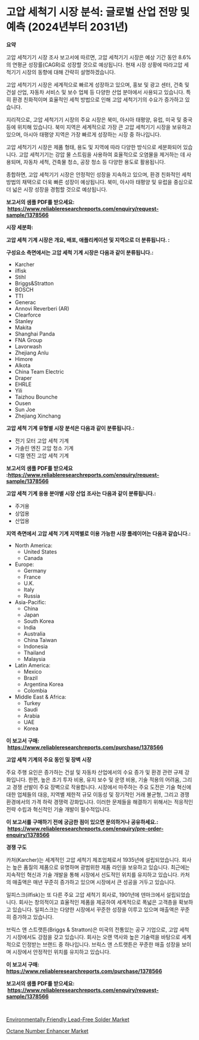 <p><h1>고압 세척기 시장 분석: 글로벌 산업 전망 및 예측 (2024년부터 2031년)</h1></p><p><strong>요약</strong></p>
<p><p>고압 세척기기 시장 조사 보고서에 따르면, 고압 세척기기 시장은 예상 기간 동안 8.6%의 연평균 성장률(CAGR)로 성장할 것으로 예상됩니다. 현재 시장 상황에 따라고압 세척기기 시장의 동향에 대해 간략히 설명하겠습니다.</p><p>고압 세척기기 시장은 세계적으로 빠르게 성장하고 있으며, 홍보 및 광고 센터, 건축 및 건설 산업, 자동차 서비스 및 보수 업체 등 다양한 산업 분야에서 사용되고 있습니다. 특히 환경 친화적이며 효율적인 세척 방법으로 인해 고압 세척기기의 수요가 증가하고 있습니다.</p><p>지리적으로, 고압 세척기기 시장의 주요 시장은 북미, 아시아 태평양, 유럽, 미국 및 중국 등에 위치해 있습니다. 북미 지역은 세계적으로 가장 큰 고압 세척기기 시장을 보유하고 있으며, 아시아 태평양 지역은 가장 빠르게 성장하는 시장 중 하나입니다.</p><p>고압 세척기기 시장은 제품 형태, 용도 및 지역에 따라 다양한 방식으로 세분화되어 있습니다. 고압 세척기기는 강압 물 스트림을 사용하여 효율적으로 오염물을 제거하는 데 사용되며, 자동차 세척, 건축물 청소, 공장 청소 등 다양한 용도로 활용됩니다.</p><p>종합하면, 고압 세척기기 시장은 안정적인 성장을 지속하고 있으며, 환경 친화적인 세척 방법의 채택으로 더욱 빠른 성장이 예상됩니다. 북미, 아시아 태평양 및 유럽을 중심으로 더 넓은 시장 성장을 경험할 것으로 예상됩니다.</p></p>
<p><strong>보고서의 샘플 PDF를 받으세요: &nbsp;<a href="https://www.reliableresearchreports.com/enquiry/request-sample/1378566">https://www.reliableresearchreports.com/enquiry/request-sample/1378566</a></strong></p>
<p><strong>시장 세분화:</strong></p>
<p><strong> 고압 세척 기계 시장은 개요, 배포, 애플리케이션 및 지역으로 더 분류됩니다. :</strong></p>
<p><strong>구성요소 측면에서는 고압 세척 기계 시장은 다음과 같이 분류됩니다.:</strong></p>
<p><ul><li>Karcher</li><li>ilfisk</li><li>Stihl</li><li>Briggs&Stratton</li><li>BOSCH</li><li>TTI</li><li>Generac</li><li>Annovi Reverberi (AR)</li><li>Clearforce</li><li>Stanley</li><li>Makita</li><li>Shanghai Panda</li><li>FNA Group</li><li>Lavorwash</li><li>Zhejiang Anlu</li><li>Himore</li><li>Alkota</li><li>China Team Electric</li><li>Draper</li><li>EHRLE</li><li>Yili</li><li>Taizhou Bounche</li><li>Ousen</li><li>Sun Joe</li><li>Zhejiang Xinchang</li></ul></p>
<p><strong> 고압 세척 기계 유형별 시장 분석은 다음과 같이 분류됩니다.:</strong></p>
<p><ul><li>전기 모터 고압 세척 기계</li><li>가솔린 엔진 고압 청소 기계</li><li>디젤 엔진 고압 세척 기계</li></ul></p>
<p><strong>보고서의 샘플 PDF를 받으세요 :<a href="https://www.reliableresearchreports.com/enquiry/request-sample/1378566">https://www.reliableresearchreports.com/enquiry/request-sample/1378566</a></strong></p>
<p><strong> 고압 세척 기계 응용 분야별 시장 산업 조사는 다음과 같이 분류됩니다.:</strong></p>
<p><ul><li>주거용</li><li>상업용</li><li>산업용</li></ul></p>
<p><strong>지역 측면에서 고압 세척 기계 지역별로 이용 가능한 시장 플레이어는 다음과 같습니다.:</strong></p>
<p><ul>
    <li>
        North America:
        <ul>
            <li>United States</li>
            <li>Canada</li>
        </ul>
    </li>
    <li>
        Europe:
        <ul>
            <li>Germany</li>
            <li>France</li>
            <li>U.K.</li>
            <li>Italy</li>
            <li>Russia</li>
        </ul>
    </li>
    <li>
        Asia-Pacific:
        <ul>
            <li>China</li>
            <li>Japan</li>
            <li>South Korea</li>
            <li>India</li>
            <li>Australia</li>
            <li>China Taiwan</li>
            <li>Indonesia</li>
            <li>Thailand</li>
            <li>Malaysia</li>
        </ul>
    </li>
    <li>
        Latin America:
        <ul>
            <li>Mexico</li>
            <li>Brazil</li>
            <li>Argentina Korea</li>
            <li>Colombia</li>
        </ul>
    </li>
    <li>
        Middle East & Africa:
        <ul>
            <li>Turkey</li>
            <li>Saudi</li>
            <li>Arabia</li>
            <li>UAE</li>
            <li>Korea</li>
        </ul>
    </li>
    </ul></p>
<p><strong>이 보고서 구매: &nbsp;<a href="https://www.reliableresearchreports.com/purchase/1378566">https://www.reliableresearchreports.com/purchase/1378566</a></strong></p>
<p><strong>고압 세척 기계의 주요 동인 및 장벽 시장</strong></p>
<p><p>주요 주행 요인은 증가하는 건설 및 자동차 산업에서의 수요 증가 및 환경 관련 규제 강화입니다. 한편, 높은 초기 투자 비용, 유지 보수 및 운영 비용, 기술 적용의 어려움, 그리고 경쟁 선발이 주요 장벽으로 작용합니다. 시장에서 마주하는 주요 도전은 기술 혁신에 대한 업체들의 대응, 지역별 제한적 규모 이동성 및 장기적인 거래 불균형, 그리고 경쟁 환경에서의 가격 하락 경쟁력 강화입니다. 이러한 문제들을 해결하기 위해서는 적응적인 전략 수립과 혁신적인 기술 개발이 필수적입니다.</p></p>
<p><strong>이 보고서를 구매하기 전에 궁금한 점이 있으면 문의하거나 공유하세요.: &nbsp;<a href="https://www.reliableresearchreports.com/enquiry/pre-order-enquiry/1378566">https://www.reliableresearchreports.com/enquiry/pre-order-enquiry/1378566</a></strong></p>
<p><strong>경쟁 구도</strong></p>
<p><p>카처(Karcher)는 세계적인 고압 세척기 제조업체로서 1935년에 설립되었습니다. 회사는 높은 품질의 제품으로 유명하며 광범위한 제품 라인을 보유하고 있습니다. 최근에는 지속적인 혁신과 기술 개발을 통해 시장에서 선도적인 위치를 유지하고 있습니다. 카처의 매출액은 매년 꾸준히 증가하고 있으며 시장에서 큰 성공을 거두고 있습니다.</p><p>일피스크(ilfisk)는 또 다른 주요 고압 세척기 회사로, 1901년에 덴마크에서 설립되었습니다. 회사는 창의적이고 효율적인 제품을 제공하여 세계적으로 폭넓은 고객층을 확보하고 있습니다. 일피스크는 다양한 시장에서 꾸준한 성장을 이루고 있으며 매출액은 꾸준히 증가하고 있습니다.</p><p>브릭스 앤 스트랫튼(Briggs & Stratton)은 미국의 전통있는 공구 기업으로, 고압 세척기 시장에서도 강점을 갖고 있습니다. 회사는 오랜 역사와 높은 기술력을 바탕으로 세계적으로 인정받는 브랜드 중 하나입니다. 브릭스 앤 스트랫튼은 꾸준한 매출 성장을 보이며 시장에서 안정적인 위치를 유지하고 있습니다.</p></p>
<p><strong>이 보고서 구매: &nbsp; <a href="https://www.reliableresearchreports.com/purchase/1378566">https://www.reliableresearchreports.com/purchase/1378566</a></strong></p>
<p><strong>보고서의 샘플 PDF를 받으세요: &nbsp;<a href="https://www.reliableresearchreports.com/enquiry/request-sample/1378566">https://www.reliableresearchreports.com/enquiry/request-sample/1378566</a></strong><strong></strong></p>
<p>&nbsp;</p>
<p><p><a href="https://github.com/Glendatilghmankmgz0rbhwpy/Market-Research-Report-List-1/blob/main/environmentally-friendly-lead-free-solder-market.md">Environmentally Friendly Lead-Free Solder Market</a></p><p><a href="https://butternut-bug-553.notion.site/Octane-Number-Enhancer-Market-Size-Furnishes-Valuable-Information-Encompassing-Market-Share-Market--6bde75030a9b45af857c9692c5438ffa">Octane Number Enhancer Market</a></p></p>